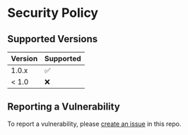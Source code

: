 # Security Policy

## Supported Versions

| Version | Supported          |
| ------- | ------------------ |
| 1.0.x   | :white_check_mark: |
| < 1.0   | :x:                |

## Reporting a Vulnerability

To report a vulnerability, please
[create an issue](https://github.com/integreat-io/integreat-authenticator-oauth2/issues) in this
repo.
